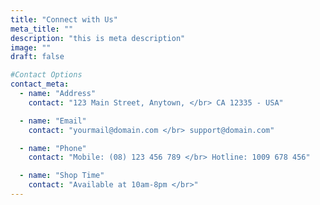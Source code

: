 ```yaml
---
title: "Connect with Us"
meta_title: ""
description: "this is meta description"
image: ""
draft: false

#Contact Options
contact_meta:
  - name: "Address"
    contact: "123 Main Street, Anytown, </br> CA 12335 - USA"

  - name: "Email"
    contact: "yourmail@domain.com </br> support@domain.com"

  - name: "Phone"
    contact: "Mobile: (08) 123 456 789 </br> Hotline: 1009 678 456"

  - name: "Shop Time"
    contact: "Available at 10am-8pm </br>"
---
```

